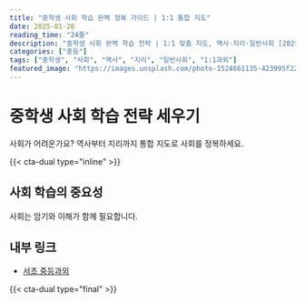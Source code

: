 ```yaml
---
title: "중학생 사회 학습 완벽 정복 가이드 | 1:1 통합 지도"
date: 2025-01-28
reading_time: "24줄"
description: "중학생 사회 완벽 학습 전략 | 1:1 맞춤 지도, 역사·지리·일반사회 [2025년]"
categories: ["중등"]
tags: ["중학생", "사회", "역사", "지리", "일반사회", "1:1과외"]
featured_image: "https://images.unsplash.com/photo-1524661135-423995f22d0b?w=1200&h=630&fit=crop"
---
```


# 중학생 사회 학습 전략 세우기

사회가 어려운가요? 역사부터 지리까지 통합 지도로 사회를 정복하세요.

{{< cta-dual type="inline" >}}

## 사회 학습의 중요성

사회는 암기와 이해가 함께 필요합니다.

## 내부 링크
- [서초 중등과외](../../local/seocho-middle/)

{{< cta-dual type="final" >}}
